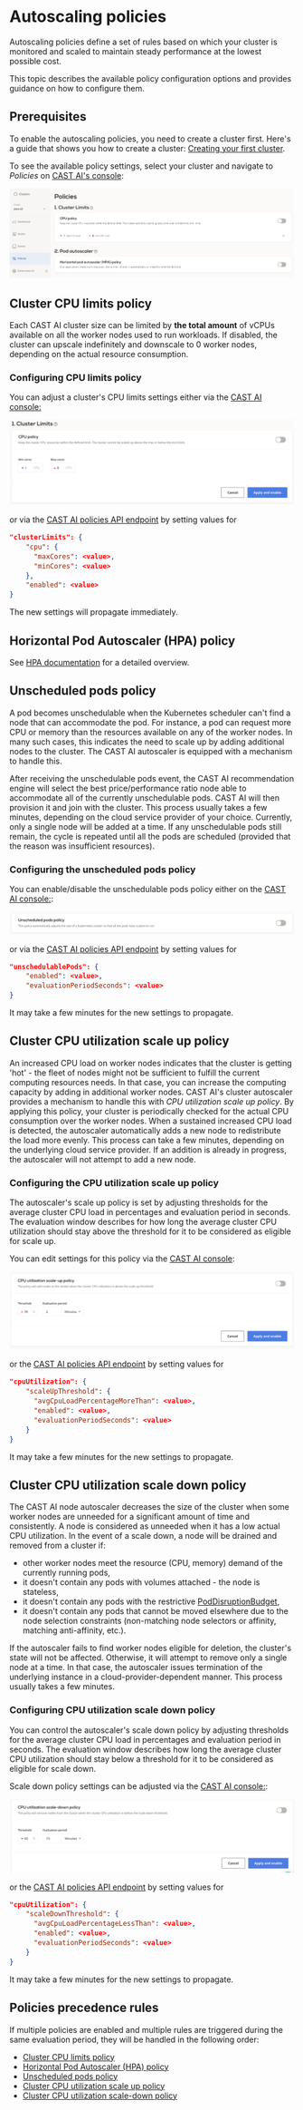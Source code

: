# Autoscaling policies

Autoscaling policies define a set of rules based on which your cluster is monitored and scaled to maintain steady
performance at the lowest possible cost.

This topic describes the available policy configuration options and provides guidance on how to configure them.

## Prerequisites

To enable the autoscaling policies, you need to create a cluster first. Here's a guide that shows you how to create a cluster: [Creating your first
cluster](https://castai.github.io/docs/getting-started/creating-your-first-cluster/).

To see the available policy settings, select your cluster and navigate to _Policies_ on
[CAST AI's console](https://console.cast.ai/):

![](autoscaling-policies/policies.png)

## Cluster CPU limits policy

Each CAST AI cluster size can be limited by **the total amount** of vCPUs available on all the worker nodes
used to run workloads.
If disabled, the cluster can upscale indefinitely and downscale to 0 worker nodes, depending on the actual
resource consumption.

### Configuring CPU limits policy

You can adjust a cluster's CPU limits settings either via the [CAST AI console:](https://console.cast.ai/)

![](autoscaling-policies/cluster_size.png)

or via the [CAST AI policies API endpoint](https://api.cast.ai/v1/spec/#/cluster-policies/UpsertPolicies) by setting
values for

```json
"clusterLimits": {
    "cpu": {
      "maxCores": <value>,
      "minCores": <value>
    },
    "enabled": <value>
}
```

The new settings will propagate immediately.

## Horizontal Pod Autoscaler (HPA) policy

See [HPA documentation](pod-autoscaler/hpa.md) for a detailed overview.

## Unscheduled pods policy

A pod becomes unschedulable when the Kubernetes scheduler can't find a node that can accommodate the pod.
For instance, a pod can request more CPU or memory than the resources available on any of the worker nodes.
In many such cases, this indicates the need to scale up by adding additional nodes to the cluster.
The CAST AI autoscaler is equipped with a mechanism to handle this.

After receiving the unschedulable pods event, the CAST AI recommendation engine will select the best price/performance ratio node able to accommodate all of the currently unschedulable pods.
CAST AI will then provision it and join with the cluster. This process usually takes a few minutes, depending on the cloud service provider of your choice.
Currently, only a single node will be added at a time. If any unschedulable pods still remain, the cycle is
repeated until all the pods are scheduled (provided that the reason was insufficient resources).

### Configuring the unscheduled pods policy

You can enable/disable the unschedulable pods policy either on the [CAST AI console:](https://console.cast.ai/):

![](autoscaling-policies/unschedulable_pods.png)

or via the [CAST AI policies API endpoint](https://api.cast.ai/v1/spec/#/cluster-policies/UpsertPolicies) by setting
values for

```json
"unschedulablePods": {
    "enabled": <value>,
    "evaluationPeriodSeconds": <value>
}
```

It may take a few minutes for the new settings to propagate.

## Cluster CPU utilization scale up policy

An increased CPU load on worker nodes indicates that the cluster is getting 'hot' - the fleet of nodes might not
be sufficient to fulfill the current computing resources needs.
In that case, you can increase the computing capacity by adding in additional worker nodes.
CAST AI's cluster autoscaler provides a mechanism to handle this with _CPU utilization scale up policy_.
By applying this policy, your cluster is periodically checked for the actual CPU consumption over the worker nodes.
When a sustained increased CPU load is detected, the autoscaler automatically adds a new node to redistribute the load
more evenly.
This process can take a few minutes, depending on the underlying cloud service provider. If an addition is already in progress, the autoscaler will
not attempt to add a new node.

### Configuring the CPU utilization scale up policy

The autoscaler's scale up policy is set by adjusting thresholds for the average cluster CPU load in percentages and evaluation
period in seconds.
The evaluation window describes for how long the average cluster CPU utilization should stay above the threshold for it to
be considered as eligible for scale up.

You can edit settings for this policy via the [CAST AI console](https://console.cast.ai/):

![](autoscaling-policies/cpu_scale_up.png)

or the [CAST AI policies API endpoint](https://api.cast.ai/v1/spec/#/cluster-policies/UpsertPolicies) by setting values
for

```json
"cpuUtilization": {
    "scaleUpThreshold": {
      "avgCpuLoadPercentageMoreThan": <value>,
      "enabled": <value>,
      "evaluationPeriodSeconds": <value>
    }
}
```

It may take a few minutes for the new settings to propagate.

## Cluster CPU utilization scale down policy

The CAST AI node autoscaler decreases the size of the cluster when some worker nodes are unneeded for a
significant amount of time and consistently.
A node is considered as unneeded when it has a low actual CPU utilization. In the event of a scale down, a node will be drained
and removed from a cluster if:

* other worker nodes meet the resource (CPU, memory) demand of the currently running pods,
* it doesn't contain any pods with volumes attached - the node is stateless,
* it doesn't contain any pods with the restrictive
[PodDisruptionBudget](https://kubernetes.io/docs/concepts/workloads/pods/disruptions/#pod-disruption-budgets),
* it doesn't contain any pods that cannot be moved elsewhere due to the node selection constraints (non-matching node selectors
 or affinity, matching anti-affinity, etc.).

If the autoscaler fails to find worker nodes eligible for deletion, the cluster's state will not be affected.
Otherwise, it will attempt to remove only a single node at a time. In that case, the autoscaler issues termination of the underlying instance in a cloud-provider-dependent manner.
This process usually takes a few minutes.
  
### Configuring CPU utilization scale down policy

You can control the autoscaler's scale down policy by adjusting thresholds for the average cluster CPU load in percentages and
 evaluation period in seconds.
The evaluation window describes how long the average cluster CPU utilization should stay below a threshold for it to be
 considered as eligible for scale down.

Scale down policy settings can be adjusted via the [CAST AI console:](https://console.cast.ai/):

![CPU scale down](autoscaling-policies/cpu_scale_down.png)

or the [CAST AI policies API endpoint](https://api.cast.ai/v1/spec/#/cluster-policies/UpsertPolicies) by setting values
 for

```json
"cpuUtilization": {
    "scaleDownThreshold": {
      "avgCpuLoadPercentageLessThan": <value>,
      "enabled": <value>,
      "evaluationPeriodSeconds": <value>
    }
}
```  

It may take a few minutes for the new settings to propagate.

## Policies precedence rules

If multiple policies are enabled and multiple rules are triggered during the same evaluation period, they will be
handled in the following order:

* [Cluster CPU limits policy](#cluster-cpu-limits-policy)
* [Horizontal Pod Autoscaler (HPA) policy](#horizontal-pod-autoscaler-hpa-policy)
* [Unscheduled pods policy](#unscheduled-pods-policy)
* [Cluster CPU utilization scale up policy](#cluster-cpu-utilization-scale-up-policy)
* [Cluster CPU utilization scale-down policy](#cluster-cpu-utilization-scale-down-policy)
